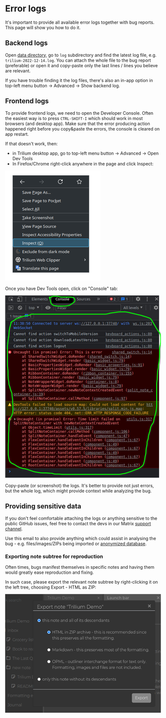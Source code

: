 # Error logs
It's important to provide all available error logs together with bug reports. This page will show you how to do it.

## Backend logs

Open [data directory](../Installation%20%26%20Setup/Data%20directory.md), go to `log` subdirectory and find the latest log file, e.g. `trilium-2022-12-14.log`. You can attach the whole file to the bug report (preferable) or open it and copy-paste only the last lines / lines you believe are relevant.

If you have trouble finding it the log files, there's also an in-app option in top-left menu button -> Advanced -> Show backend log.

## Frontend logs

To provide frontend logs, we need to open the Developer Console. Often the easiest way is to press `CTRL-SHIFT-I` which should work in most browsers (and desktop app). Make sure that the error producing action happened right before you copy&paste the errors, the console is cleared on app restart.

If that doesn't work, then:

*   in Trilium desktop app, go to top-left menu button -> Advanced -> Open Dev Tools
*   In Firefox/Chrome right-click anywhere in the page and click Inspect:

![](../Attachments/error-logs-firefox-context.png)

Once you have Dev Tools open, click on "Console" tab:

![](1_Error%20logs_image.png)

Copy-paste (or screenshot) the logs. It's better to provide not just errors, but the whole log, which might provide context while analyzing the bug.

## Providing sensitive data

If you don't feel comfortable attaching the logs or anything sensitive to the public GitHub issues, feel free to contact the devs in our Matrix [support channel](https://github.com/TriliumNext/Notes#-discuss-with-us).

Use this email to also provide anything which could assist in analysing the bug - e.g. files/images/ZIPs being imported or [anonymized database](Anonymized%20Database.md).

### Exporting note subtree for reproduction

Often times, bugs manifest themselves in specific notes and having them would greatly ease reproduction and fixing.

In such case, please export the relevant note subtree by right-clicking it on the left tree, choosing Export - HTML as ZIP:

![](../Attachments/error-logs-export-subtree.png)